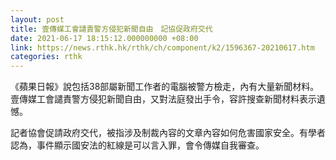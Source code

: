 ```yaml
---
layout: post
title: 壹傳媒工會譴責警方侵犯新聞自由　記協促政府交代
date: 2021-06-17 18:15:12.000000000 +08:00
link: https://news.rthk.hk/rthk/ch/component/k2/1596367-20210617.htm
categories: rthk
---
```


《蘋果日報》說包括38部屬新聞工作者的電腦被警方檢走，內有大量新聞材料。壹傳媒工會譴責警方侵犯新聞自由，又對法庭發出手令，容許搜查新聞材料表示遺憾。

記者協會促請政府交代，被指涉及制裁內容的文章內容如何危害國家安全。有學者認為，事件顯示國安法的紅線是可以言入罪，會令傳媒自我審查。
